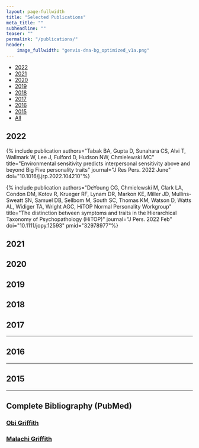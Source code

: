 ```yaml
---
layout: page-fullwidth
title: "Selected Publications"
meta_title: ""
subheadline: ""
teaser: ""
permalink: "/publications/"
header:
    image_fullwidth: "genvis-dna-bg_optimized_v1a.png"
---
```


<div data-magellan-expedition="fixed">
  <ul class="sub-nav">
    <li data-magellan-arrival="2022"><a href="#2022">2022</a></li>
    <li data-magellan-arrival="2021"><a href="#2021">2021</a></li>
    <li data-magellan-arrival="2020"><a href="#2020">2020</a></li>
    <li data-magellan-arrival="2019"><a href="#2019">2019</a></li>
    <li data-magellan-arrival="2018"><a href="#2018">2018</a></li>
    <li data-magellan-arrival="2017"><a href="#2017">2017</a></li>
    <li data-magellan-arrival="2016"><a href="#2016">2016</a></li>
    <li data-magellan-arrival="2015"><a href="#2015">2015</a></li>
    <li data-magellan-arrival="All"><a href="#All">All</a></li>
  </ul>
</div>

<h2 data-magellan-destination="2022">2022</h2>
<a name="2022"></a>

{% include publication authors="Tabak BA, Gupta D, Sunahara CS, Alvi T, Wallmark W, Lee J, Fulford D, Hudson NW, Chmielewski MC" title="Environmental sensitivity predicts interpersonal sensitivity above and beyond Big Five personality traits" journal="J Res Pers. 2022 June" doi="10.1016/j.jrp.2022.104210"%}

{% include publication authors="DeYoung CG, Chmielewski M, Clark LA, Condon DM, Kotov R, Krueger RF, Lynam DR, Markon KE, Miller JD, Mullins-Sweatt SN, Samuel DB, Sellbom M, South SC, Thomas KM, Watson D, Watts AL, Widiger TA, Wright AGC, HiTOP Normal Personality Workgroup" title="The distinction between symptoms and traits in the Hierarchical Taxonomy of Psychopathology (HiTOP)" journal="J Pers. 2022 Feb" doi="10.1111/jopy.12593" pmid="32978977"%}

<h2 data-magellan-destination="2021">2021</h2>
<a name="2021"></a>

<h2 data-magellan-destination="2020">2020</h2>
<a name="2020"></a>

<h2 data-magellan-destination="2019">2019</h2>
<a name="2019"></a>

<h2 data-magellan-destination="2018">2018</h2>
<a name="2018"></a>

<h2 data-magellan-destination="2017">2017</h2>
<a name="2017"></a>

<hr>

<h2 data-magellan-destination="2016">2016</h2>
<a name="2016"></a>


<hr>

<h2 data-magellan-destination="2015">2015</h2>
<a name="2015"></a>



<hr>

<h2 data-magellan-destination="All">Complete Bibliography (PubMed)</h2>
<a name="All"></a>

<h3><a href="https://www.ncbi.nlm.nih.gov/myncbi/obi.griffith.1/bibliography/public/">Obi Griffith</a></h3>

<h3><a href="https://www.ncbi.nlm.nih.gov/myncbi/malachi.griffith.1/bibliography/public/">Malachi Griffith</a></h3>

